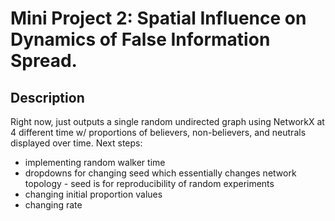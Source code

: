 # Mini Project 2: Spatial Influence on Dynamics of False Information Spread. 

## Description

Right now, just outputs a single random undirected graph using NetworkX at 4 different time w/ proportions of believers, non-believers, and neutrals displayed over time. 
Next steps: 
- implementing random walker time
- dropdowns for changing seed which essentially changes network topology - seed is for reproducibility of random experiments
- changing initial proportion values
- changing rate
